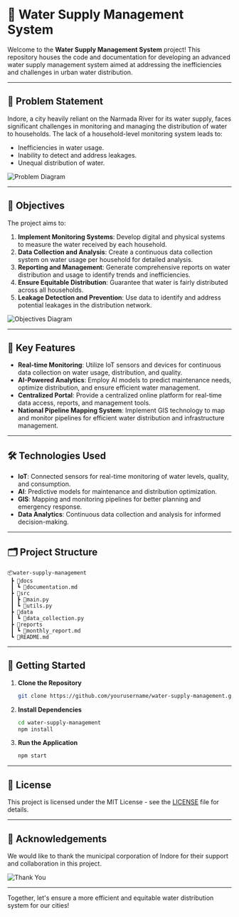 
# 🌊 Water Supply Management System

Welcome to the **Water Supply Management System** project! This repository houses the code and documentation for developing an advanced water supply management system aimed at addressing the inefficiencies and challenges in urban water distribution.

---

## 🚰 Problem Statement

Indore, a city heavily reliant on the Narmada River for its water supply, faces significant challenges in monitoring and managing the distribution of water to households. The lack of a household-level monitoring system leads to:
- Inefficiencies in water usage.
- Inability to detect and address leakages.
- Unequal distribution of water.

![Problem Diagram](https://th.bing.com/th/id/OIP.sr8feX1hpB6gwitYNA5_kAHaCv?rs=1&pid=ImgDetMain)

---

## 🎯 Objectives

The project aims to:

1. **Implement Monitoring Systems**: Develop digital and physical systems to measure the water received by each household.
2. **Data Collection and Analysis**: Create a continuous data collection system on water usage per household for detailed analysis.
3. **Reporting and Management**: Generate comprehensive reports on water distribution and usage to identify trends and inefficiencies.
4. **Ensure Equitable Distribution**: Guarantee that water is fairly distributed across all households.
5. **Leakage Detection and Prevention**: Use data to identify and address potential leakages in the distribution network.

![Objectives Diagram](https://th.bing.com/th/id/R.6ec340cbde4aae673d4feb3ed2be4b06?rik=ZEDpIVA3ZVehLA&riu=http%3a%2f%2fwww.ecbcouncil.com%2fimages%2fabout%2fobjective.jpg&ehk=1uaXHltR%2fM6PyN2FxV%2bzgJyDDsl%2bSMqFn%2bsht1JOsc0%3d&risl=&pid=ImgRaw&r=0)

---

## 🌟 Key Features

- **Real-time Monitoring**: Utilize IoT sensors and devices for continuous data collection on water usage, distribution, and quality.
- **AI-Powered Analytics**: Employ AI models to predict maintenance needs, optimize distribution, and ensure efficient water management.
- **Centralized Portal**: Provide a centralized online platform for real-time data access, reports, and management tools.
- **National Pipeline Mapping System**: Implement GIS technology to map and monitor pipelines for efficient water distribution and infrastructure management.

---

## 🛠️ Technologies Used

- **IoT**: Connected sensors for real-time monitoring of water levels, quality, and consumption.
- **AI**: Predictive models for maintenance and distribution optimization.
- **GIS**: Mapping and monitoring pipelines for better planning and emergency response.
- **Data Analytics**: Continuous data collection and analysis for informed decision-making.

---

## 🗂️ Project Structure

```plaintext
📦water-supply-management
 ┣ 📂docs
 ┃ ┗ 📜documentation.md
 ┣ 📂src
 ┃ ┣ 📜main.py
 ┃ ┗ 📜utils.py
 ┣ 📂data
 ┃ ┗ 📜data_collection.py
 ┣ 📂reports
 ┃ ┗ 📜monthly_report.md
 ┗ 📜README.md
```

---

## 🚀 Getting Started

1. **Clone the Repository**
   ```sh
   git clone https://github.com/yourusername/water-supply-management.git
   ```
2. **Install Dependencies**
   ```sh
   cd water-supply-management
   npm install
   ```
3. **Run the Application**
   ```sh
   npm start
   ```
---

## 📜 License

This project is licensed under the MIT License - see the [LICENSE](LICENSE) file for details.

---

## 🙏 Acknowledgements

We would like to thank the municipal corporation of Indore for their support and collaboration in this project.

![Thank You](https://imcindore.mp.gov.in/)

---

Together, let's ensure a more efficient and equitable water distribution system for our cities!

